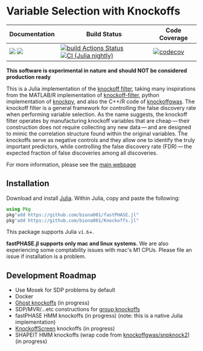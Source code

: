 # Variable Selection with Knockoffs

| **Documentation** | **Build Status** | **Code Coverage**  |
|-------------------|------------------|--------------------|
| [![](https://img.shields.io/badge/docs-latest-blue.svg)](https://biona001.github.io/Knockoffs.jl/dev/) [![](https://img.shields.io/badge/docs-stable-blue.svg)](https://biona001.github.io/Knockoffs.jl/stable/) | [![build Actions Status](https://github.com/biona001/Knockoffs.jl/workflows/CI/badge.svg)](https://github.com/biona001/Knockoffs.jl/actions) [![CI (Julia nightly)](https://github.com/biona001/Knockoffs.jl/workflows/JuliaNightly/badge.svg)](https://github.com/biona001/Knockoffs.jl/actions/workflows/JuliaNightly.yml) | [![codecov](https://codecov.io/gh/biona001/Knockoffs.jl/branch/master/graph/badge.svg?token=YyPqiFpIM1)](https://codecov.io/gh/biona001/Knockoffs.jl) |

**This software is experimental in nature and should NOT be considered production ready**

This is a Julia implementation of the [knockoff filter](https://web.stanford.edu/group/candes/knockoffs/), taking many inspirations from the MATLAB/R implementation of [knockoff-filter](https://github.com/msesia/knockoff-filter), python implementation of [knockpy](https://github.com/amspector100/knockpy), and also the C++/R code of [knockoffgwas](https://github.com/msesia/knockoffgwas). The knockoff filter is a general framework for controlling the false discovery rate when performing variable selection. As the name suggests, the knockoff filter operates by manufacturing knockoff variables that are cheap — their construction does not require collecting any new data — and are designed to mimic the correlation structure found within the original variables. The knockoffs serve as negative controls and they allow one to identify the truly important predictors, while controlling the false discovery rate (FDR) — the expected fraction of false discoveries among all discoveries.

For more information, please see the [main webpage](https://web.stanford.edu/group/candes/knockoffs/)

## Installation

Download and install [Julia](https://julialang.org/downloads/). Within Julia, copy and paste the following: 
```julia
using Pkg
pkg"add https://github.com/biona001/fastPHASE.jl"
pkg"add https://github.com/biona001/Knockoffs.jl"
```
This package supports Julia `v1.6`+. 

**fastPHASE.jl supports only mac and linux systems.** We are also experiencing some comptability issues with mac's M1 CPUs. Please file an issue if installation is a problem. 

## Development Roadmap

+ Use Mosek for SDP problems by default
+ Docker
+ [Ghost knockoffs](https://www.biorxiv.org/content/10.1101/2021.12.06.471440v1.full) (in progress)
+ SDP/MVR/...etc constructions for [group knockoffs](https://proceedings.mlr.press/v48/daia16.html)
+ fastPHASE HMM knockoffs (in progress) (note: this is a native Julia implementation)
+ [KnockoffScreen](https://www.nature.com/articles/s41467-021-22889-4) knockoffs (in progress)
+ SHAPEIT HMM knockoffs (wrap code from [knockoffgwas/snpknock2](https://github.com/msesia/knockoffgwas)) (in progress)
